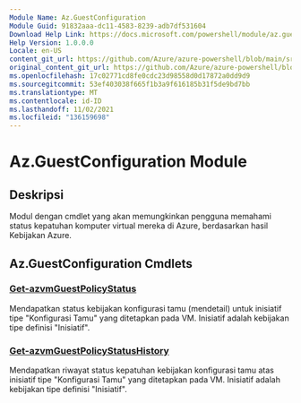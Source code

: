 ```yaml
---
Module Name: Az.GuestConfiguration
Module Guid: 91832aaa-dc11-4583-8239-adb7df531604
Download Help Link: https://docs.microsoft.com/powershell/module/az.guestconfiguration
Help Version: 1.0.0.0
Locale: en-US
content_git_url: https://github.com/Azure/azure-powershell/blob/main/src/GuestConfiguration/GuestConfiguration/help/Az.GuestConfiguration.md
original_content_git_url: https://github.com/Azure/azure-powershell/blob/main/src/GuestConfiguration/GuestConfiguration/help/Az.GuestConfiguration.md
ms.openlocfilehash: 17c02771cd8fe0cdc23d98558d0d17872a0dd9d9
ms.sourcegitcommit: 53ef403038f665f1b3a9f616185b31f5de9bd7bb
ms.translationtype: MT
ms.contentlocale: id-ID
ms.lasthandoff: 11/02/2021
ms.locfileid: "136159698"
---
```

# Az.GuestConfiguration Module
## Deskripsi
Modul dengan cmdlet yang akan memungkinkan pengguna memahami status kepatuhan komputer virtual mereka di Azure, berdasarkan hasil Kebijakan Azure.

## Az.GuestConfiguration Cmdlets
### [Get-azvmGuestPolicyStatus](Get-AzVMGuestPolicyStatus.md)
Mendapatkan status kebijakan konfigurasi tamu (mendetail) untuk inisiatif tipe "Konfigurasi Tamu" yang ditetapkan pada VM.
Inisiatif adalah kebijakan tipe definisi "Inisiatif".

### [Get-azvmGuestPolicyStatusHistory](Get-AzVMGuestPolicyStatusHistory.md)
Mendapatkan riwayat status kepatuhan kebijakan konfigurasi tamu atas inisiatif tipe "Konfigurasi Tamu" yang ditetapkan pada VM.
Inisiatif adalah kebijakan tipe definisi "Inisiatif".

